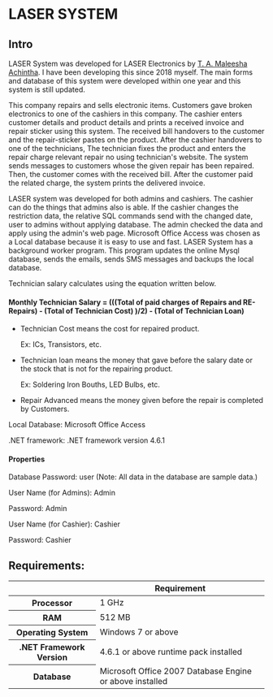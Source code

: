 <h1>LASER SYSTEM</h1>
<h2>Intro</h2>
<p>LASER System was developed for LASER Electronics by <a href='https://maleeshaachintha.me' target="blank">T. A. Maleesha Achintha</a>. I have been developing this since 2018 myself. The main forms and database of this system were developed within one year and this system is still updated.</p>

<p>This company repairs and sells electronic items. Customers gave broken electronics to one of the cashiers in this company. The cashier enters customer details and product details and prints a received invoice and repair sticker using this system. The received bill handovers to the customer and the repair-sticker pastes on the product. After the cashier handovers to one of the technicians, The technician fixes the product and enters the repair charge relevant repair no using technician's website. The system sends messages to customers whose the given repair has been repaired. Then, the customer comes with the received bill. After the customer paid the related charge, the system prints the delivered invoice.</p>

<p>LASER system was developed for both admins and cashiers. The cashier can do the things that admins also is able. If the cashier changes the restriction data, the relative SQL commands send with the changed date, user to admins without applying database. The admin checked the data and apply using the admin's web page. Microsoft Office Access was chosen as a Local database because it is easy to use and fast. LASER System has a background worker program. This program updates the online Mysql database, sends the emails, sends SMS messages and backups the local database. </p>

<p>Technician salary calculates using the equation written below.</p>

<h4>Monthly Technician Salary = (((Total of paid charges of Repairs and RE-Repairs) - (Total of Technician Cost) )/2) - (Total of Technician Loan)</h4>
<ul>
    <li>
        Technician Cost means the cost for repaired product. 
        <p>Ex: ICs, Transistors, etc.</p>
    </li>
    <li>
        Technician loan means the money that gave before the salary date or the stock that is not for the repairing product.
        <p>Ex: Soldering Iron Bouths, LED Bulbs, etc.</p> 
    </li>
    <li>
        <p>Repair Advanced means the money given before the repair is completed by Customers.</p>
    </li>
</ul> 

<p>Local Database: Microsoft Office Access</p>
<p>.NET framework: .NET framework version 4.6.1</p>

<h4>Properties</h4>
<p>Database Password: user (Note: All data in the database are sample data.)</p>
<p>User Name (for Admins): Admin</p>
<p>Password: Admin</p>
<p>User Name (for Cashier): Cashier</p>
<p>Password: Cashier</p>

<h2>Requirements:</h2>
<table aria-label="Hardware requirements" class="table table-sm">
    <thead>
    <tr>
    <th></th>
    <th scope="col">Requirement</th>
    </tr>
    </thead>
    <tbody>
    <tr>
    <th scope="row">Processor</th>
    <td>1 GHz</td>
    </tr>
    <tr>
    <th scope="row">RAM</th>
    <td>512 MB</td>
    </tr>
    <tr>
    <th scope="row">Operating System</th>
    <td>Windows 7 or above</td>
    </tr>
    <tr>
    <th scope="row">.NET Framework Version</th>
    <td>4.6.1 or above runtime pack installed</td>
    </tr>
    <tr>
    <th scope="row">Database</th>
    <td>Microsoft Office 2007 Database Engine or above installed</td>
    </tr>
    </tbody>
    </table>
